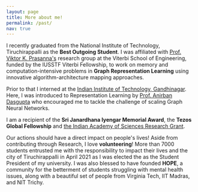```yaml
---
layout: page
title: More about me!
permalink: /past/
nav: true
---
```


I recently graduated from the National Institute of Technology, Tiruchirappalli as the **Best Outgoing Student**. I was affiliated with <a href="https://sites.usc.edu/prasanna/">Prof. Viktor K. Prasanna's</a> research group at the Viterbi School of Engineering, funded by the IUSSTF Viterbi Fellowship, to work on memory and computation-intensive problems in **Graph Representation Learning** using innovative algorithm-architecture mapping approaches. <br/>

Prior to that I interned at the <a href="https://iitgn.ac.in/">Indian Institute of Technology, Gandhinagar</a>. Here, I was introduced to Representation Learning by <a href="https://sites.google.com/site/anirbandasgupta/">Prof. Anirban Dasgupta</a> who encouraged me to tackle the challenge of scaling Graph Neural Networks. <br/>

I am a recipient of the **Sri Janardhana Iyengar Memorial Award**, the **Tezos Global Fellowship** and <a href="https://webjapps.ias.ac.in/fellowship2021/index.html">the Indian Academy of Sciences Research Grant</a>. <br/>

Our actions should have a direct impact on people's lives! Aside from contributing through Research, I love **volunteering**! More than 7000 students entrusted me with the responsibility to impact their lives and the city of Tiruchirappalli in April 2021 as I was elected the as the Student President of my university. I was also blessed to have founded **HOPE**, a community for the betterment of students struggling with mental health issues, along with a beautiful set of people from Virginia Tech, IIT Madras, and NIT Trichy. 
